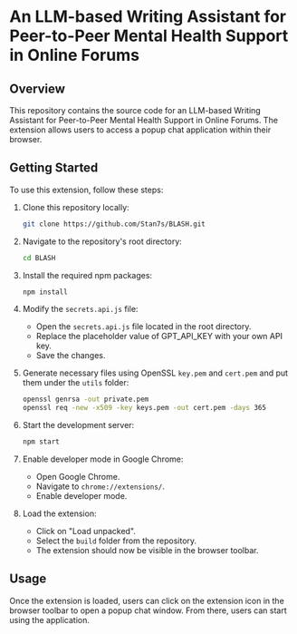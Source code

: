 # An LLM-based Writing Assistant for Peer-to-Peer Mental Health Support in Online Forums

## Overview

This repository contains the source code for an LLM-based Writing Assistant for Peer-to-Peer Mental Health Support in Online Forums. The extension allows users to access a popup chat application within their browser.

## Getting Started

To use this extension, follow these steps:

1. Clone this repository locally:

   ```bash
   git clone https://github.com/Stan7s/BLASH.git
   ```

2. Navigate to the repository's root directory:

   ```bash
   cd BLASH
   ```

3. Install the required npm packages:

   ```bash
   npm install
   ```

4. Modify the `secrets.api.js` file:

   - Open the `secrets.api.js` file located in the root directory.
   - Replace the placeholder value of GPT_API_KEY with your own API key.
   - Save the changes.

5. Generate necessary files using OpenSSL `key.pem` and `cert.pem` and put them under the `utils` folder:

   ```bash
   openssl genrsa -out private.pem
   openssl req -new -x509 -key keys.pem -out cert.pem -days 365
   ```

6. Start the development server:

   ```bash
   npm start
   ```

7. Enable developer mode in Google Chrome:

   - Open Google Chrome.
   - Navigate to `chrome://extensions/`.
   - Enable developer mode.

8. Load the extension:

   - Click on "Load unpacked".
   - Select the `build` folder from the repository.
   - The extension should now be visible in the browser toolbar.

## Usage

Once the extension is loaded, users can click on the extension icon in the browser toolbar to open a popup chat window. From there, users can start using the application.
